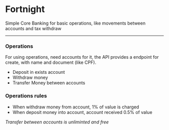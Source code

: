 # Fortnight
Simple Core Banking for basic operations, like movements between accounts and tax withdraw
___

### Operations
For using operations, need accounts for it, the API provides a endpoint for create, with name and document (like CPF).

- Deposit in exists account
- Withdraw money
- Transfer Money between accounts

### Operations rules
- When withdraw money from account, 1% of value is charged
- When deposit money into account, account received 0.5% of value

*Transfer between accounts is unliminted and free*
